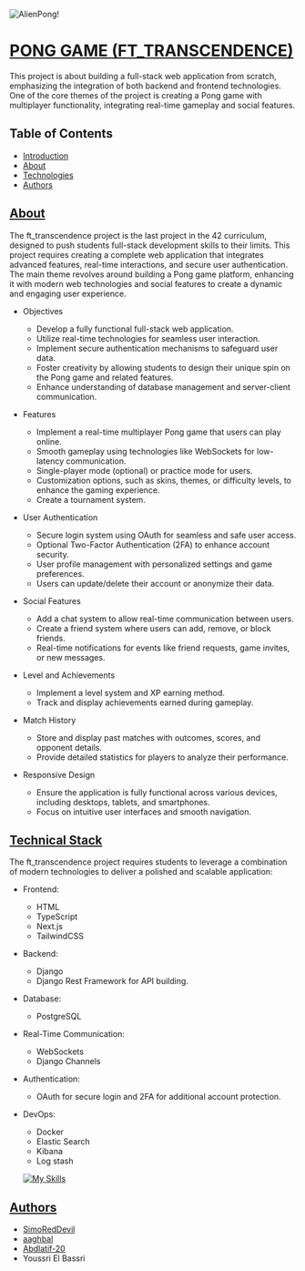 ![AlienPong!](https://media.discordapp.net/attachments/1119948190838444122/1319682348551376998/Screen_Shot_2024-12-20_at_4.05.36_PM.png?ex=6766d976&is=676587f6&hm=6aa7592f21ee9ff99af3d3a05033c70431128db4d7111140168107a9beb542fd&=&format=webp&quality=lossless&width=3592&height=1754)

# [PONG GAME (FT_TRANSCENDENCE)](#introduction)

This project is about building a full-stack web application from scratch, emphasizing the integration of both backend and frontend technologies. One of the core themes of the project is creating a Pong game with multiplayer functionality, integrating real-time gameplay and social features.
## Table of Contents
- [Introduction](#introduction)
- [About](#about)
- [Technologies](#tech)
- [Authors](#authors)
## [About](#about)

The ft_transcendence project is the last project in the 42 curriculum, designed to push students full-stack development skills to their limits. This project requires creating a complete web application that integrates advanced features, real-time interactions, and secure user authentication. The main theme revolves around building a Pong game platform, enhancing it with modern web technologies and social features to create a dynamic and engaging user experience.

- Objectives

    - Develop a fully functional full-stack web application.
    - Utilize real-time technologies for seamless user interaction.
    - Implement secure authentication mechanisms to safeguard user data.
    - Foster creativity by allowing students to design their unique spin on the Pong game and related features.
    - Enhance understanding of database management and server-client communication.
- Features

    - Implement a real-time multiplayer Pong game that users can play online.
    - Smooth gameplay using technologies like WebSockets for low-latency communication.
    - Single-player mode (optional) or practice mode for users.
    - Customization options, such as skins, themes, or difficulty levels, to enhance the gaming experience.
    - Create a tournament system.
- User Authentication

    - Secure login system using OAuth for seamless and safe user access.
    - Optional Two-Factor Authentication (2FA) to enhance account security.
    - User profile management with personalized settings and game preferences.
    - Users can update/delete their account or anonymize their data.
- Social Features
    - Add a chat system to allow real-time communication between users.
    - Create a friend system where users can add, remove, or block friends.
    - Real-time notifications for events like friend requests, game invites, or new messages.
- Level and Achievements

    - Implement a level system and XP earning method.
    - Track and display achievements earned during gameplay.
- Match History

    - Store and display past matches with outcomes, scores, and opponent details.
    - Provide detailed statistics for players to analyze their performance.
- Responsive Design

    - Ensure the application is fully functional across various devices, including desktops, tablets, and smartphones.
    - Focus on intuitive user interfaces and smooth navigation.
## [Technical Stack](#tech)
The ft_transcendence project requires students to leverage a combination of modern technologies to deliver a polished and scalable application:

- Frontend:
    - HTML
    - TypeScript
    - Next.js
    - TailwindCSS

- Backend:
    - Django
    - Django Rest Framework for API building.

- Database:
    - PostgreSQL

- Real-Time Communication:
    - WebSockets
    - Django Channels

- Authentication:
    - OAuth for secure login and 2FA for additional account protection.

- DevOps:
    - Docker
    - Elastic Search
    - Kibana
    - Log stash
    
    [![My Skills](https://skillicons.dev/icons?i=html,css,js,ts,react,next,tailwind,django,python,postgresql,docker,git)](https://skillicons.dev)
## [Authors](#authors)
- [SimoRedDevil](https://github.com/SimoRedDevil)
- [aaghbal](https://github.com/aaghbal)
- [Abdlatif-20](https://github.com/Abdlatif-20)
- Youssri El Bassri
